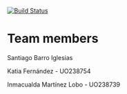 [![Build Status](https://travis-ci.org/Arquisoft/censuses_i1a.svg?branch=master)](https://travis-ci.org/Arquisoft/censuses_i1a)

Team members
=========
Santiago Barro Iglesias

Katia Fernández - UO238754

Inmacualda Martínez Lobo - UO238739
